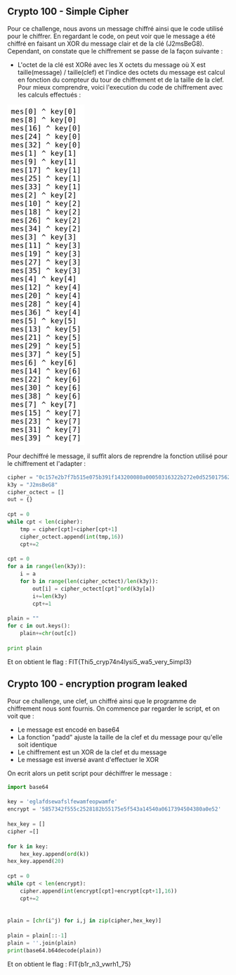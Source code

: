 ## Crypto 100 - Simple Cipher

Pour ce challenge, nous avons un message chiffré ainsi que le code utilisé pour le chiffrer.
En regardant le code, on peut voir que le message a été chiffré en faisant un XOR du message clair et de la clé (J2msBeG8).
Cependant, on constate que le chiffrement se passe de la façon suivante :
  - L'octet de la clé est XORé avec les X octets du message où X est taille(message) / taille(clef) et l'indice des octets du message est calcul en fonction du compteur du tour de chiffrement et de la taille de la clef.
  Pour mieux comprendre, voici l'execution du code de chiffrement avec les calculs effectués :
  
  ![](img/simplecipher1.png?raw=true)

Pour dechiffré le message, il suffit alors de reprendre la fonction utilisé pour le chiffrement et l'adapter :
```python
cipher = "0c157e2b7f7b515e075b391f143200080a00050316322b272e0d525017562e73183e3a0d564f6718"
k3y = "J2msBeG8"
cipher_octect = []
out = {}

cpt = 0
while cpt < len(cipher):
	tmp = cipher[cpt]+cipher[cpt+1]
	cipher_octect.append(int(tmp,16))
	cpt+=2

cpt = 0
for a in range(len(k3y)):
	i = a
	for b in range(len(cipher_octect)/len(k3y)):
		out[i] = cipher_octect[cpt]^ord(k3y[a])
		i+=len(k3y)
		cpt+=1

plain = ""
for c in out.keys():
	plain+=chr(out[c])

print plain
```
Et on obtient le flag : FIT{Thi5_cryp74n4lysi5_wa5_very_5impl3}

## Crypto 100 - encryption program leaked

Pour ce challenge, une clef, un chiffré ainsi que le programme de chiffrement nous sont fournis.
On commence par regarder le script, et on voit que :
  - Le message est encodé en base64
  - La fonction "padd" ajuste la taille de la clef et du message pour qu'elle soit identique
  - Le chiffrement est un XOR de la clef et du message
  - Le message est inversé avant d'effectuer le XOR
	
On ecrit alors un petit script pour déchiffrer le message :
	
```python
import base64

key = 'eglafdsewafslfewamfeopwamfe'
encrypt = '5857342f555c2528182b55175e5f543a14540a0617394504380a0e52'

hex_key = []
cipher =[]

for k in key:
	hex_key.append(ord(k))
hex_key.append(20)

cpt = 0	
while cpt < len(encrypt):
	cipher.append(int(encrypt[cpt]+encrypt[cpt+1],16))
	cpt+=2


plain = [chr(i^j) for i,j in zip(cipher,hex_key)]

plain = plain[::-1]
plain = ''.join(plain)
print(base64.b64decode(plain))
```
Et on obtient le flag : FIT{b1r_n3_vwrh1_75}

